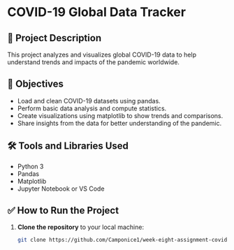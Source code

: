 # COVID-19 Global Data Tracker

## 📌 Project Description
This project analyzes and visualizes global COVID-19 data to help understand trends and impacts of the pandemic worldwide.

## 🎯 Objectives
- Load and clean COVID-19 datasets using pandas.
- Perform basic data analysis and compute statistics.
- Create visualizations using matplotlib to show trends and comparisons.
- Share insights from the data for better understanding of the pandemic.

## 🛠️ Tools and Libraries Used
- Python 3
- Pandas
- Matplotlib
- Jupyter Notebook or VS Code

## ✅ How to Run the Project

1. **Clone the repository** to your local machine:

   ```bash
   git clone https://github.com/Camponice1/week-eight-assignment-covid19-global-data-tracker.git
